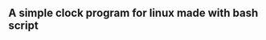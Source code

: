 A simple clock program for linux made with bash script
--------------------------------------------------------

